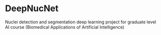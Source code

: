 # DeepNucNet
Nuclei detection and segmentation deep learning project for graduate level AI course (Biomedical Applications of Artificial Intelligence)
